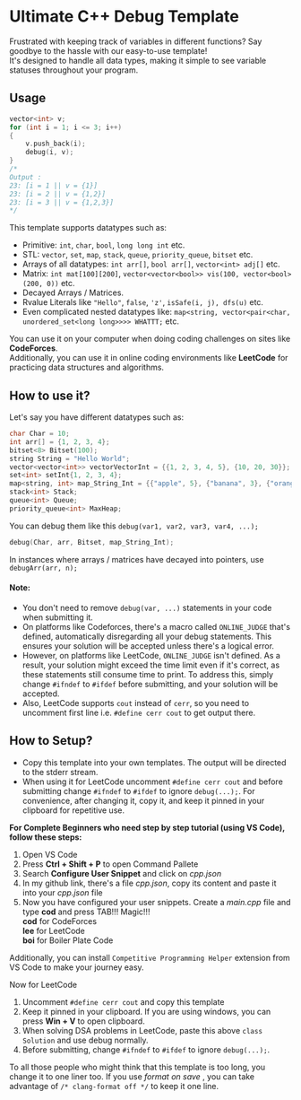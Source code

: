 # Ultimate C++ Debug Template
Frustrated with keeping track of variables in different functions? Say goodbye to the hassle with our easy-to-use template! <br> It's designed to handle all data types, making it simple to see variable statuses throughout your program.

## Usage 
```c++
vector<int> v;
for (int i = 1; i <= 3; i++)
{
    v.push_back(i);
    debug(i, v);
}
/*
Output :
23: [i = 1 || v = {1}]
23: [i = 2 || v = {1,2}]
23: [i = 3 || v = {1,2,3}]
*/
```
This template supports datatypes such as:

- Primitive: `int`, `char`, `bool`, `long long int` etc.
- STL: `vector`, `set`, `map`, `stack`, `queue`, `priority_queue`, `bitset` etc.
- Arrays of all datatypes: `int arr[]`, `bool arr[]`, `vector<int> adj[]` etc.
- Matrix: `int mat[100][200]`, `vector<vector<bool>> vis(100, vector<bool> (200, 0))` etc.
- Decayed Arrays / Matrices.
- Rvalue Literals like `"Hello"`, `false`, `'z'`, `isSafe(i, j), dfs(u)` etc.  
- Even complicated nested datatypes like: `map<string, vector<pair<char, unordered_set<long long>>>> WHATTT;` etc.

You can use it on your computer when doing coding challenges on sites like **CodeForces**. <br>
Additionally, you can use it in online coding environments like **LeetCode** for practicing data structures and algorithms.

## How to use it?

Let's say you have different datatypes such as:
```c++
char Char = 10;
int arr[] = {1, 2, 3, 4};
bitset<8> Bitset(100);
string String = "Hello World";
vector<vector<int>> vectorVectorInt = {{1, 2, 3, 4, 5}, {10, 20, 30}};
set<int> setInt{1, 2, 3, 4};
map<string, int> map_String_Int = {{"apple", 5}, {"banana", 3}, {"orange", 7}};
stack<int> Stack;
queue<int> Queue;
priority_queue<int> MaxHeap;
```
You can debug them like this `debug(var1, var2, var3, var4, ...);`
```c++ 
debug(Char, arr, Bitset, map_String_Int);
```
In instances where arrays / matrices have decayed into pointers, use `debugArr(arr, n);`

#### Note:

- You don't need to remove `debug(var, ...)` statements in your code when submitting it. <br>
- On platforms like Codeforces, there's a macro called `ONLINE_JUDGE` that's defined, automatically disregarding all your debug statements. This ensures your solution will be accepted unless there's a logical error. <br>
- However, on platforms like LeetCode, `ONLINE_JUDGE` isn't defined. As a result, your solution might exceed the time limit even if it's correct, as these statements still consume time to print. To address this, simply change `#ifndef` to `#ifdef` before submitting, and your solution will be accepted. <br>
- Also, LeetCode supports `cout` instead of `cerr`, so you need to uncomment first line i.e. `#define cerr cout` to get output there.  

## How to Setup?

- Copy this template into your own templates. The output will be directed to the stderr stream.
- When using it for LeetCode uncomment `#define cerr cout` and before submitting change `#ifndef` to `#ifdef` to ignore `debug(...);`. For convenience, after changing it, copy it, and keep it pinned in your clipboard for repetitive use.

**For Complete Beginners who need step by step tutorial (using VS Code), follow these steps:**

1. Open VS Code
2. Press **Ctrl + Shift + P** to open Command Pallete
3. Search **Configure User Snippet** and click on _cpp.json_
4. In my github link, there's a file _cpp.json_, copy its content and paste it into your _cpp.json_ file
5. Now you have configured your user snippets. Create a _main.cpp_ file and type **cod** and press TAB!!! Magic!!! <br>
**cod** for CodeForces <br>
**lee** for LeetCode <br>
**boi** for Boiler Plate Code 

Additionally, you can install `Competitive Programming Helper` extension from VS Code to make your journey easy.

Now for LeetCode

1. Uncomment `#define cerr cout` and copy this template
2. Keep it pinned in your clipboard. If you are using windows, you can press **Win + V** to open clipboard.
3. When solving DSA problems in LeetCode, paste this above `class Solution` and use debug normally.
4. Before submitting, change `#ifndef` to `#ifdef` to ignore `debug(...);`.


To all those people who might think that this template is too long, you change it to one liner too. If you use _format on save_ , you can take advantage of `/* clang-format off */` to keep it one line.